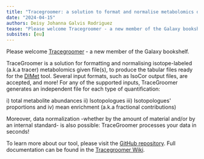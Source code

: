 ```yaml
---
title: "Tracegroomer: a solution to format and normalise metabolomics data for DIMet tool"
date: "2024-04-15"
authors: Deisy Johanna Galvis Rodriguez
tease: "Please welcome Tracegroomer - a new member of the Galaxy bookshelf"
subsites: [eu]
---
```


Please welcome [Tracegroomer](https://usegalaxy.eu/root?tool_id=tracegroomer) - a new member of the Galaxy bookshelf.

TraceGroomer is a solution for formatting and normalising isotope-labeled (a.k.a tracer) metabolomics given file(s), to produce the tabular files ready for the [DIMet](https://usegalaxy.eu/root?tool_id=toolshed.g2.bx.psu.edu/repos/iuc/dimet_differential_analysis/dimet_differential_analysis/0.2.4+galaxy1) tool.
Several input formats, such as IsoCor output files, are accepted, and more! For any of the supported inputs, TraceGroomer generates an independent file for each type of quantification:

i) total metabolite abundances
ii) Isotopologues
iii) Isotopologues' proportions and
iv) mean enrichment (a.k.a fractional contributions)

Moreover, data normalization -whether by the amount of material and/or by an internal standard- is also possible: TraceGroomer processes your data in seconds!

To learn more about our tool, please visit the [GitHub repository](https://github.com/cbib/TraceGroomer). Full documentation can be found in the [Tracegroomer Wiki](https://github.com/cbib/TraceGroomer/wiki).
